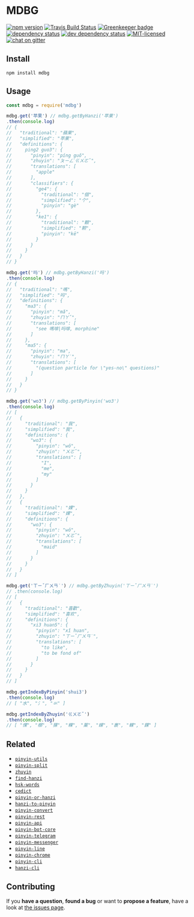 # MDBG

[![npm version](https://img.shields.io/npm/v/mdbg.svg)](https://www.npmjs.com/package/mdbg)
[![Travis Build Status](https://travis-ci.org/pepebecker/mdbg.svg)](https://travis-ci.org/pepebecker/mdbg)
[![Greenkeeper badge](https://badges.greenkeeper.io/pepebecker/mdbg.svg)](https://greenkeeper.io/)
[![dependency status](https://img.shields.io/david/pepebecker/mdbg.svg)](https://david-dm.org/pepebecker/mdbg)
[![dev dependency status](https://img.shields.io/david/dev/pepebecker/mdbg.svg)](https://david-dm.org/pepebecker/mdbg#info=devDependencies)
[![MIT-licensed](https://img.shields.io/github/license/pepebecker/mdbg.svg)](https://opensource.org/licenses/MIT)
[![chat on gitter](https://badges.gitter.im/pepebecker.svg)](https://gitter.im/pepebecker)

## Install

```shell
npm install mdbg
```

## Usage

```js
const mdbg = require('mdbg')

mdbg.get('苹果') // mdbg.getByHanzi('苹果')
.then(console.log)
// {
//   "traditional": "蘋果",
//   "simplified": "苹果",
//   "definitions": {
//     ping2 guo3": {
//       "pinyin": "píng guǒ",
//       "zhuyin": "ㄆㄧㄥˊㄍㄨㄛˇ",
//       "translations": [
//         "apple"
//       ],
//       "classifiers": {
//         "ge4": {
//           "traditional": "個",
//           "simplified": "个",
//           "pinyin": "gè"
//         },
//         "ke1": {
//           "traditional": "顆",
//           "simplified": "颗",
//           "pinyin": "kē"
//         }
//       }
//     }
//   }
// }

mdbg.get('吗') // mdbg.getByHanzi('吗')
.then(console.log)
// {
//   "traditional": "嗎",
//   "simplified": "吗",
//   "definitions": {
//     "ma3": {
//       "pinyin": "mǎ",
//       "zhuyin": "ㄇㄚˇ",
//       "translations": [
//         "see 嗎啡|吗啡, morphine"
//       ]
//     },
//     "ma5": {
//       "pinyin": "ma",
//       "zhuyin": "ㄇㄚ˙",
//       "translations": [
//         "(question particle for \"yes-no\" questions)"
//       ]
//     }
//   }
// }

mdbg.get('wo3') // mdbg.getByPinyin('wo3')
.then(console.log)
// [
//   {
//     "traditional": "我",
//     "simplified": "我",
//     "definitions": {
//       "wo3": {
//         "pinyin": "wǒ",
//         "zhuyin": "ㄨㄛˇ",
//         "translations": [
//           "I",
//           "me",
//           "my"
//         ]
//       }
//     }
//   },
//   {
//     "traditional": "婐",
//     "simplified": "婐",
//     "definitions": {
//       "wo3": {
//         "pinyin": "wǒ",
//         "zhuyin": "ㄨㄛˇ",
//         "translations": [
//           "maid"
//         ]
//       }
//     }
//   }
// ]

mdbg.get('ㄒㄧˇㄏㄨㄢ˙') // mdbg.getByZhuyin('ㄒㄧˇㄏㄨㄢ˙')
// .then(console.log)
// [
//   {
//     "traditional": "喜歡",
//     "simplified": "喜欢",
//     "definitions": {
//       "xi3 huan5": {
//         "pinyin": "xǐ huan",
//         "zhuyin": "ㄒㄧˇㄏㄨㄢ˙",
//         "translations": [
//           "to like",
//           "to be fond of"
//         ]
//       }
//     }
//   }
// ]

mdbg.getIndexByPinyin('shui3')
.then(console.log)
// [ "水", "氵", "氺" ]

mdbg.getIndexByZhuyin('ㄍㄨㄛˇ')
.then(console.log)
// [ "惈", "槨", "猓", "粿", "菓", "蜾", "裹", "輠", "餜" ]
```

## Related

- [`pinyin-utils`](https://github.com/pepebecker/pinyin-utils)
- [`pinyin-split`](https://github.com/pepebecker/pinyin-split)
- [`zhuyin`](https://github.com/pepebecker/zhuyin)
- [`find-hanzi`](https://github.com/pepebecker/find-hanzi)
- [`hsk-words`](https://github.com/pepebecker/hsk-words)
- [`cedict`](https://github.com/pepebecker/cedict)
- [`pinyin-or-hanzi`](https://github.com/pepebecker/pinyin-or-hanzi)
- [`hanzi-to-pinyin`](https://github.com/pepebecker/hanzi-to-pinyin)
- [`pinyin-convert`](https://github.com/pepebecker/pinyin-convert)
- [`pinyin-rest`](https://github.com/pepebecker/pinyin-rest)
- [`pinyin-api`](https://github.com/pepebecker/pinyin-api)
- [`pinyin-bot-core`](https://github.com/pepebecker/pinyin-bot-core)
- [`pinyin-telegram`](https://github.com/pepebecker/pinyin-telegram)
- [`pinyin-messenger`](https://github.com/pepebecker/pinyin-messenger)
- [`pinyin-line`](https://github.com/pepebecker/pinyin-line)
- [`pinyin-chrome`](https://github.com/pepebecker/pinyin-chrome)
- [`pinyin-cli`](https://github.com/pepebecker/pinyin-cli)
- [`hanzi-cli`](https://github.com/pepebecker/hanzi-cli)

## Contributing

If you **have a question**, **found a bug** or want to **propose a feature**, have a look at [the issues page](https://github.com/pepebecker/mdbg/issues).
